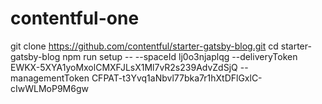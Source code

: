 # contentful-one
git clone https://github.com/contentful/starter-gatsby-blog.git
cd starter-gatsby-blog
npm run setup -- --spaceId lj0o3njaplqg --deliveryToken EWKX-5XYA1yoMxolCMXFJLsX1Ml7vR2s239AdvZdSjQ --managementToken CFPAT-t3Yvq1aNbvl77bka7r1hXtDFlGxlC-cIwWLMoP9M6gw

